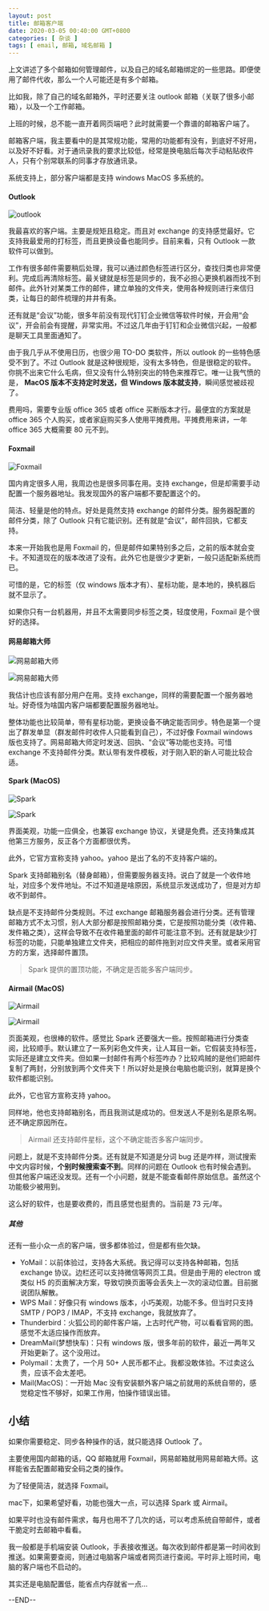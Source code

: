 ```yaml
---
layout: post
title: 邮箱客户端
date: 2020-03-05 00:40:00 GMT+0800
categories: [ 杂谈 ]
tags: [ email, 邮箱, 域名邮箱 ]
---
```


上文讲述了多个邮箱如何管理邮件，以及自己的域名邮箱绑定的一些思路。即便使用了邮件代收，那么一个人可能还是有多个邮箱。

比如我，除了自己的域名邮箱外，平时还要关注 outlook 邮箱（关联了很多小邮箱），以及一个工作邮箱。

上班的时候，总不能一直开着网页端吧？此时就需要一个靠谱的邮箱客户端了。

<!-- more -->

邮箱客户端，我主要看中的是其常规功能，常用的功能都有没有，到底好不好用，以及好不好看。对于通讯录我的要求比较低，经常是换电脑后每次手动粘贴收件人，只有个别常联系的同事才存放通讯录。

系统支持上，部分客户端都是支持 windows MacOS 多系统的。

#### Outlook

![outlook](https://cdn1.yukapril.com/2020-03-04-mail-outlook1.png)

我最喜欢的客户端。主要是规矩且稳定。而且对 exchange 的支持感觉最好。它支持我最爱用的打标签，而且更换设备也能同步。目前来看，只有 Outlook 一款软件可以做到。

工作有很多邮件需要稍后处理，我可以通过颜色标签进行区分，查找归类也非常便利。完成后再清除标签。最关键就是标签是同步的，我不必担心更换机器而找不到邮件。此外针对某类工作的邮件，建立单独的文件夹，使用各种规则进行来信归类，让每日的邮件梳理的井井有条。

还有就是“会议”功能，很多年前没有现代钉钉企业微信等软件时候，开会用“会议”，开会前会有提醒，非常实用。不过这几年由于钉钉和企业微信兴起，一般都是聊天工具里面通知了。

由于我几乎从不使用日历，也很少用 TO-DO 类软件，所以 outlook 的一些特色感受不到了。不过 Outlook 就是这种很规矩，没有太多特色，但是很稳定的软件。你挑不出来它什么毛病，但又没有什么特别突出的特色来推荐它。唯一让我气愤的是，
**MacOS 版本不支持定时发送，但 Windows 版本就支持**，瞬间感觉被歧视了。

费用吗，需要专业版 office 365 或者 office 买断版本才行。最便宜的方案就是 office 365 个人购买，或者家庭购买多人使用平摊费用。平摊费用来讲，一年 office 365 大概需要 80 元不到。

#### Foxmail

![Foxmail](https://cdn1.yukapril.com/2020-03-04-mail-foxmail1.png)

国内肯定很多人用，我周边也是很多同事在用。支持 exchange，但是却需要手动配置一个服务器地址。我发现国外的客户端都不要配置这个的。

简洁、轻量是他的特点。好处是竟然支持 exchange 的邮件分类。服务器配置的邮件分类，除了 Outlook 只有它能识别。还有就是“会议”，邮件回执，它都支持。

本来一开始我也是用 Foxmail 的，但是邮件如果特别多之后，之前的版本就会变卡。不知道现在的版本改进了没有。此外它也是很少才更新，一般只适配新系统而已。

可惜的是，它的标签（仅 windows 版本才有）、星标功能，是本地的，换机器后就不显示了。

如果你只有一台机器用，并且不太需要同步标签之类，轻度使用，Foxmail 是个很好的选择。

#### 网易邮箱大师

![网易邮箱大师](https://cdn1.yukapril.com/2020-03-04-mail-netease1.png)

![网易邮箱大师](https://cdn1.yukapril.com/2020-03-04-mail-netease2.png)

我估计也应该有部分用户在用。支持 exchange，同样的需要配置一个服务器地址。好奇怪为啥国内客户端都要配置服务器地址。

整体功能也比较简单，带有星标功能，更换设备不确定能否同步。特色是第一个提出了群发单显（群发邮件时收件人只能看到自己），不过好像 Foxmail windows 版也支持了。网易邮箱大师定时发送、回执、“会议”等功能也支持。可惜
exchange 不支持邮件分类。默认带有发件模板，对于刚入职的新人可能比较合适。

#### Spark (MacOS)

![Spark](https://cdn1.yukapril.com/2020-03-04-mail-spark1.png)

![Spark](https://cdn1.yukapril.com/2020-03-04-mail-spark2.png)

界面美观，功能一应俱全，也兼容 exchange 协议，关键是免费。还支持集成其他第三方服务，反正各个方面都很优秀。

此外，它官方宣称支持 yahoo。yahoo 是出了名的不支持客户端的。

Spark 支持邮箱别名（替身邮箱），但需要服务器支持。说白了就是一个收件地址，对应多个发件地址。不过不知道是啥原因，系统显示发送成功了，但是对方却收不到邮件。

缺点是不支持邮件分类规则。不过 exchange 邮箱服务器会进行分类。还有管理邮箱方式不太习惯，别人大部分都是按照邮箱分类，它是按照功能分类（收件箱、发件箱之类），这样会导致不在收件箱里面的邮件可能注意不到。还有就是缺少打标签的功能，只能单独建立文件夹，把相应的邮件拖到对应文件夹里。或者采用官方的方案，选择邮件置顶。

> Spark 提供的置顶功能，不确定是否能多客户端同步。

#### Airmail (MacOS)

![Airmail](https://cdn1.yukapril.com/2020-03-04-mail-Airmail1.png)

![Airmail](https://cdn1.yukapril.com/2020-03-04-mail-Airmail2.png)

页面美观，也很棒的软件。感觉比 Spark 还要强大一些。按照邮箱进行分类查阅，比较顺手。默认建立了一系列彩色文件夹，让人耳目一新。它假装支持标签，实际还是建立文件夹。但如果一封邮件有两个标签咋办？比较鸡贼的是他们把邮件复制了两封，分别放到两个文件夹下！所以好处是换台电脑也能识别，就算是换个软件都能识别。

此外，它也官方宣称支持 yahoo。

同样地，他也支持邮箱别名，而且我测试是成功的。但发送人不是别名是原名啊。还不确定原因所在。

> Airmail 还支持邮件星标，这个不确定能否多客户端同步。

问题上，就是不支持邮件分类。还有就是不知道是分词 bug 还是咋样，测试搜索中文内容时候，**个别时候搜索查不到**。同样的问题在 Outlook 也有时候会遇到。但其他客户端还没发现。还有一个小问题，就是不能查看邮件原始信息。虽然这个功能极少被用到。

这么好的软件，也是要收费的，而且感觉也挺贵的。当前是 73 元/年。

##### 其他

还有一些小众一点的客户端，很多都体验过，但是都有些欠缺。

* YoMail：以前体验过，支持各大系统。我记得可以支持各种邮箱，包括 exchange 协议。边栏还可以支持微信等网页工具。但是由于用的 electron 或类似 H5 的页面解决方案，导致切换页面等会丢失上一次的滚动位置。目前据说团队解散。
* WPS Mail：好像只有 windows 版本，小巧美观，功能不多。但当时只支持 SMTP / POP3 / IMAP，不支持 exchange，我就放弃了。
* Thunderbird：火狐公司的邮件客户端，上古时代产物，可以看看官网的图。感觉不太适应操作而放弃。
* DreamMail(梦想快车)：只有 windows 版，很多年前的软件，最近一两年又开始更新了。这个没用过。
* Polymail：太贵了，一个月 50+ 人民币都不止。我都没敢体验。不过卖这么贵，应该不会太差吧。
* Mail(MacOS)：一开始 Mac 没有安装额外客户端之前就用的系统自带的，感觉稳定性不够好，如果工作用，怕操作错误出错。

## 小结

如果你需要稳定、同步各种操作的话，就只能选择 Outlook 了。

主要使用国内邮箱的话，QQ 邮箱就用 Foxmail，网易邮箱就用网易邮箱大师。这样能省去配置邮箱安全码之类的操作。

为了轻便简洁，就选择 Foxmail。

mac下，如果希望好看，功能也强大一点，可以选择 Spark 或 Airmail。

如果平时也没有邮件需求，每月也用不了几次的话，可以考虑系统自带邮件，或者干脆定时去邮箱中看看。

我一般都是手机端安装 Outlook，手表接收推送。每次收到邮件都是第一时间收到推送。如果需要查阅，则通过电脑客户端或者网页进行查阅。平时非上班时间，电脑的客户端也不启动的。

其实还是电脑配置低，能省点内存就省一点...

--END--
